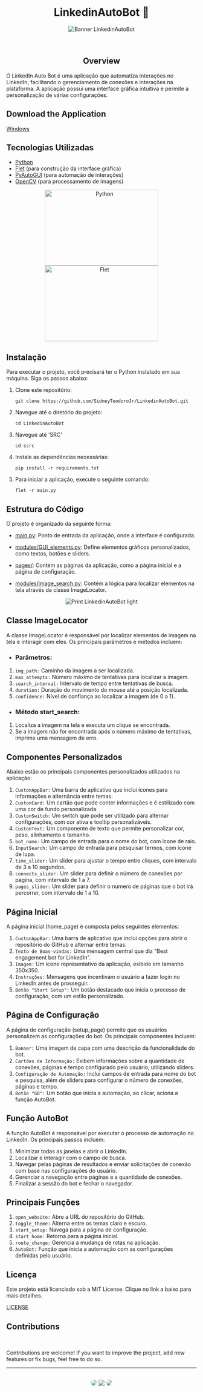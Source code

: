 # 
 
<h1 align="center">LinkedinAutoBot 🤖</h1>

<div align="center">
  <img src="https://github.com/SidneyTeodoroJr/LinkedinAutoBot/blob/main/bot_designer/LinkedIn-Auto%20Bot-%20home%20-light.png" alt="Banner LinkedinAutoBot">
</div>
</br>
</br>

<h2 align="center">Overview</h2>
<p>
 O LinkedIn Auto Bot é uma aplicação que automatiza interações no LinkedIn, facilitando o gerenciamento de conexões e interações na plataforma. A aplicação possui uma interface gráfica intuitiva e permite a personalização de várias configurações.
</p>

<h2>Download the Application</h2>

<a href="https://raw.githubusercontent.com/SidneyTeodoroJr/MoviePY/main/build_platforms/MoviePY.apk" download>Windows</a></br>

<h2>Tecnologias Utilizadas</h2>

- [Python](https://docs.python.org/3/)
- [Flet](https://flet.dev/docs/) (para construção da interface gráfica)
- [PyAutoGUI](https://pyautogui.readthedocs.io/en/latest/) (para automação de interações)
- [OpenCV](https://docs.opencv.org/4.x/index.html) (para processamento de imagens)

<div align="center">
  <img height=200 width=300 src="https://logosmarcas.net/wp-content/uploads/2021/10/Python-Logo.png" alt="Python"/>
  <img height=200 width=300 src="https://raw.githubusercontent.com/flet-dev/flet/main/media/logo/flet-logo.svg" alt="Flet"/>
</div>

<h2>Instalação</h2>

<p>Para executar o projeto, você precisará ter o Python instalado em sua máquina. Siga os passos abaixo:</p>

1. Clone este repositório:
   ```
   git clone https://github.com/SidneyTeodoroJr/LinkedinAutoBot.git
2. Navegue até o diretório do projeto:
   ```
   cd LinkedinAutoBot
4. Navegue até 'SRC'
   ```
   cd scrc
5. Instale as dependências necessárias:
   ```
   pip install -r requirements.txt
5. Para iniciar a aplicação, execute o seguinte comando:
    ``` 
    flet -r main.py
    
 <h2>Estrutura do Código</h2>
 
<p>O projeto é organizado da seguinte forma:</p>

- [main.py](https://github.com/SidneyTeodoroJr/LinkedinAutoBot/blob/main/LinkedInAutoBot/src/main.py): Ponto de entrada da aplicação, onde a interface é configurada.
  
- [modules/GUI_elements.py](https://github.com/SidneyTeodoroJr/LinkedinAutoBot/blob/main/LinkedInAutoBot/src/modules/GUI_elements.py): Define elementos gráficos personalizados, como textos, botões e sliders.
  
- [pages/](https://github.com/SidneyTeodoroJr/LinkedinAutoBot/tree/main/LinkedInAutoBot/src/pages): Contém as páginas da aplicação, como a página inicial e a página de configuração.
  
- [modules/image_search.py](https://github.com/SidneyTeodoroJr/LinkedinAutoBot/blob/main/LinkedInAutoBot/src/modules/image_search.py): Contém a lógica para localizar elementos na tela através da classe ImageLocator.

<div align="center">
  <img src="https://github.com/SidneyTeodoroJr/LinkedinAutoBot/blob/main/bot_designer/LinkedIn-Auto-Bot%20-setup-light.png" alt="Print LinkedinAutoBot light">
</div>

<h2>Classe ImageLocator</h2>

<p>A classe ImageLocator é responsável por localizar elementos de imagem na tela e interagir com eles. Os principais parâmetros e métodos incluem:</p>

- <h3>Parâmetros:</h3>

1. `img_path:` Caminho da imagem a ser localizada.
2. `max_attempts:` Número máximo de tentativas para localizar a imagem.
3. `search_interval:` Intervalo de tempo entre tentativas de busca.
4. `duration:` Duração do movimento do mouse até a posição localizada.
5. `confidence:` Nível de confiança ao localizar a imagem (de 0 a 1).

- <h3>Método start_search:</h3>

1. Localiza a imagem na tela e executa um clique se encontrada.
2. Se a imagem não for encontrada após o número máximo de tentativas, imprime uma mensagem de erro.

<h2>Componentes Personalizados</h2>

<p>Abaixo estão os principais componentes personalizados utilizados na aplicação:</p>

1. `CustonAppBar:` Uma barra de aplicativo que inclui ícones para informações e alternância entre temas.
2. `CustonCard:` Um cartão que pode conter informações e é estilizado com uma cor de fundo personalizada.
3. `CustonSwitch:` Um switch que pode ser utilizado para alternar configurações, com cor ativa e tooltip personalizáveis.
4. `CustonText:` Um componente de texto que permite personalizar cor, peso, alinhamento e tamanho.
5. `bot_name:` Um campo de entrada para o nome do bot, com ícone de raio.
6. `InputSearch:` Um campo de entrada para pesquisar termos, com ícone de lupa.
7. `time_slider:` Um slider para ajustar o tempo entre cliques, com intervalo de 3 a 10 segundos.
8. `connects_slider:` Um slider para definir o número de conexões por página, com intervalo de 1 a 7.
9. `pages_slider:` Um slider para definir o número de páginas que o bot irá percorrer, com intervalo de 1 a 10.

<h2>Página Inicial</h2>

<p>A página inicial (home_page) é composta pelos seguintes elementos:</p>

1. `CustonAppBar:` Uma barra de aplicativo que inclui opções para abrir o repositório do GitHub e alternar entre temas.
2. `Texto de Boas-vindas:` Uma mensagem central que diz "Best engagement bot for LinkedIn".
3. `Imagem:` Um ícone representativo da aplicação, exibido em tamanho 350x350.
4. `Instruções:` Mensagens que incentivam o usuário a fazer login no LinkedIn antes de prosseguir.
5. `Botão "Start Setup":` Um botão destacado que inicia o processo de configuração, com um estilo personalizado.
   
<h2>Página de Configuração</h2>

<p>A página de configuração (setup_page) permite que os usuários personalizem as configurações do bot. Os principais componentes incluem:</p>

1. `Banner:` Uma imagem de capa com uma descrição da funcionalidade do bot.
2. `Cartões de Informação:` Exibem informações sobre a quantidade de conexões, páginas e tempo configurado pelo usuário, utilizando sliders.
3. `Configuração de Automação:` Inclui campos de entrada para nome do bot e pesquisa, além de sliders para configurar o número de conexões, páginas e tempo.
4. `Botão "GO":` Um botão que inicia a automação, ao clicar, aciona a função AutoBot.

<h2>Função AutoBot</h2>

<p>A função AutoBot é responsável por executar o processo de automação no LinkedIn. Os principais passos incluem:</p>

1. Minimizar todas as janelas e abrir o LinkedIn.
2. Localizar e interagir com o campo de busca.
3. Navegar pelas páginas de resultados e enviar solicitações de conexão com base nas configurações do usuário.
4. Gerenciar a navegação entre páginas e a quantidade de conexões.
5. Finalizar a sessão do bot e fechar o navegador.
   
<h2>Principais Funções</h2>

1. `open_website:` Abre a URL do repositório do GitHub.
2. `toggle_theme:` Alterna entre os temas claro e escuro.
3. `start_setup:` Navega para a página de configuração.
4. `start_home:` Retorna para a página inicial.
5. `route_change:` Gerencia a mudança de rotas na aplicação.
6. `AutoBot:` Função que inicia a automação com as configurações definidas pelo usuário.

<h2>Licença</h2>

<p>Este projeto está licenciado sob a MIT License. Clique no link a baixo para mais detalhes.</p>

[LICENSE](https://opensource.org/license/mit)

## Contributions
</br>

<p>
  Contributions are welcome! If you want to improve the project, add new features or fix bugs, feel free to do so.
</p>
<hr>
</br>

<div align="center">
<a href="https://sidney-personal-portifolio.netlify.app/"><img src="https://img.shields.io/badge/-Portifolio-%230077B5?style=for-the-badge&logo=portifolio&logoColor=white" style="border-radius: 30px" target="_blank" /></a>
<a href="https://www.instagram.com/sidneyteodoroaraujo" target="_blank"><img src="https://img.shields.io/badge/-Instagram-%23E4405F?style=for-the-badge&logo=instagram&logoColor=white" /></a>
<a href="https://www.linkedin.com/in/sidey-teodoro-a-jr/" target="_blank"><img src="https://img.shields.io/badge/-LinkedIn-%230077B5?style=for-the-badge&logo=linkedin&logoColor=white" style="border-radius: 30px" target="_blank" /></a>
</div>
